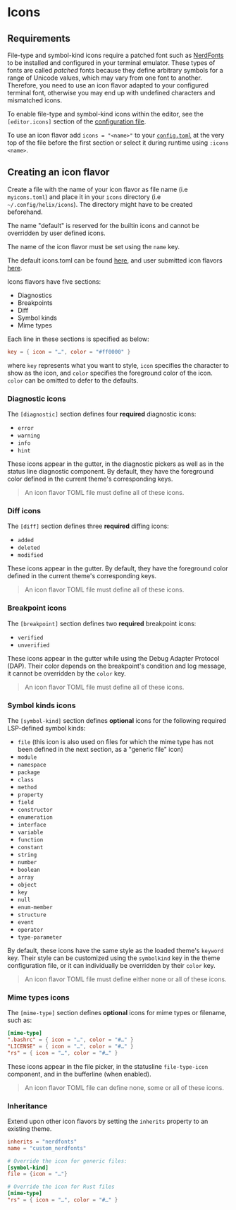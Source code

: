 # Icons

## Requirements

File-type and symbol-kind icons require a patched font such as [NerdFonts](https://www.nerdfonts.com/) to be installed and configured in your terminal emulator. These types of fonts are called *patched* fonts because they define arbitrary symbols for a range of Unicode values, which may vary from one font to another. Therefore, you need to use an icon flavor adapted to your configured terminal font, otherwise you may end up with undefined characters and mismatched icons.

To enable file-type and symbol-kind icons within the editor, see the `[editor.icons]` section of the [configuration file](./configuration.md).

To use an icon flavor add `icons = "<name>"` to your [`config.toml`](./configuration.md) at the very top of the file before the first section or select it during runtime using `:icons <name>`.

## Creating an icon flavor

Create a file with the name of your icon flavor as file name (i.e `myicons.toml`) and place it in your `icons` directory (i.e `~/.config/helix/icons`). The directory might have to be created beforehand.

The name "default" is reserved for the builtin icons and cannot be overridden by user defined icons.

The name of the icon flavor must be set using the `name` key.

The default icons.toml can be found [here](https://github.com/helix-editor/helix/blob/master/icons.toml), and user submitted icon flavors [here](https://github.com/helix-editor/helix/blob/master/runtime/icons). 

Icons flavors have five sections:

- Diagnostics
- Breakpoints
- Diff
- Symbol kinds
- Mime types

Each line in these sections is specified as below:

```toml
key = { icon = "…", color = "#ff0000" }
```

where `key` represents what you want to style, `icon` specifies the character to show as the icon, and `color` specifies the foreground color of the icon. `color` can be omitted to defer to the defaults.

### Diagnostic icons

The `[diagnostic]` section defines four **required** diagnostic icons:

- `error`
- `warning`
- `info`
- `hint`

These icons appear in the gutter, in the diagnostic pickers as well as in the status line diagnostic component.
By default, they have the foreground color defined in the current theme's corresponding keys.

> An icon flavor TOML file must define all of these icons.

### Diff icons

The `[diff]` section defines three **required** diffing icons:

- `added`
- `deleted`
- `modified`

These icons appear in the gutter.
By default, they have the foreground color defined in the current theme's corresponding keys.

> An icon flavor TOML file must define all of these icons.

### Breakpoint icons

The `[breakpoint]` section defines two **required** breakpoint icons:

- `verified`
- `unverified`

These icons appear in the gutter while using the Debug Adapter Protocol (DAP). Their color depends on the breakpoint's condition and log message, it cannot be overridden by the `color` key.

> An icon flavor TOML file must define all of these icons.

### Symbol kinds icons

The `[symbol-kind]` section defines **optional** icons for the following required LSP-defined symbol kinds:

- `file` (this icon is also used on files for which the mime type has not been defined in the next section, as a "generic file" icon)
- `module`
- `namespace`
- `package`
- `class`
- `method`
- `property`
- `field`
- `constructor`
- `enumeration`
- `interface`
- `variable`
- `function`
- `constant`
- `string`
- `number`
- `boolean`
- `array`
- `object`
- `key`
- `null`
- `enum-member`
- `structure`
- `event`
- `operator`
- `type-parameter`

By default, these icons have the same style as the loaded theme's `keyword` key. Their style can be customized using the `symbolkind` key in the theme configuration file, or it can individually be overridden by their `color` key.

> An icon flavor TOML file must define either none or all of these icons.

### Mime types icons

The `[mime-type]` section defines **optional** icons for mime types or filename, such as:

```toml
[mime-type]
".bashrc" = { icon = "…", color = "#…" }
"LICENSE" = { icon = "…", color = "#…" }
"rs" = { icon = "…", color = "#…" }
```

These icons appear in the file picker, in the statusline `file-type-icon` component, and in the bufferline (when enabled).

> An icon flavor TOML file can define none, some or all of these icons.

### Inheritance

Extend upon other icon flavors by setting the `inherits` property to an existing theme.

```toml
inherits = "nerdfonts"
name = "custom_nerdfonts"

# Override the icon for generic files:
[symbol-kind]
file = {icon = "…"}

# Override the icon for Rust files
[mime-type]
"rs" = { icon = "…", color = "#…" }
```
